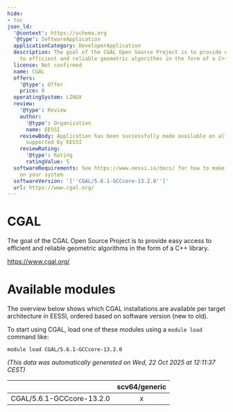 ```yaml
---
hide:
- toc
json_ld:
  '@context': https://schema.org
  '@type': SoftwareApplication
  applicationCategory: DeveloperApplication
  description: The goal of the CGAL Open Source Project is to provide easy access
    to efficient and reliable geometric algorithms in the form of a C++ library.
  license: Not confirmed
  name: CGAL
  offers:
    '@type': Offer
    price: 0
  operatingSystem: LINUX
  review:
    '@type': Review
    author:
      '@type': Organization
      name: EESSI
    reviewBody: Application has been successfully made available on all architectures
      supported by EESSI
    reviewRating:
      '@type': Rating
      ratingValue: 5
  softwareRequirements: See https://www.eessi.io/docs/ for how to make EESSI available
    on your system
  softwareVersion: '[''CGAL/5.6.1-GCCcore-13.2.0'']'
  url: https://www.cgal.org/
---
```


CGAL
====


The goal of the CGAL Open Source Project is to provide easy access to efficient and reliable geometric algorithms in the form of a C++ library.

https://www.cgal.org/
# Available modules


The overview below shows which CGAL installations are available per target architecture in EESSI, ordered based on software version (new to old).

To start using CGAL, load one of these modules using a `module load` command like:

```shell
module load CGAL/5.6.1-GCCcore-13.2.0
```

*(This data was automatically generated on Wed, 22 Oct 2025 at 12:11:37 CEST)*

| |scv64/generic|
| :---: | :---: |
|CGAL/5.6.1-GCCcore-13.2.0|x|
